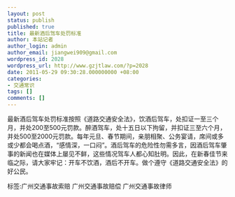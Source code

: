 ```yaml
---
layout: post
status: publish
published: true
title: 最新酒后驾车处罚标准
author: 本站记者
author_login: admin
author_email: jiangwei909@gmail.com
wordpress_id: 2028
wordpress_url: http://www.gzjtlaw.com/?p=2028
date: 2011-05-29 09:30:28.000000000 +08:00
categories:
- 交通常识
tags: []
comments: []
---
```

最新酒后驾车处罚标准按照《道路交通安全法》，饮酒后驾车，处扣证一至三个月，并处200至500元罚款。醉酒驾车，处十五日以下拘留，并扣证三至六个月，并处500至2000元罚款。每年元旦、春节期间，亲朋相聚、公务宴请，席间或多或少都会喝点酒，&ldquo;感情深，一口闷&rdquo;。酒后驾车的危险性勿需多言，因酒后驾车肇事的新闻也在媒体上屡见不鲜，这些情况驾车人都心知肚明。因此，在新春佳节来临之际，请大家牢记：开车不饮酒，酒后不开车。做个遵守《道路交通安全法》的好公民。标签:广州交通事故索赔 广州交通事故赔偿 广州交通事故律师
